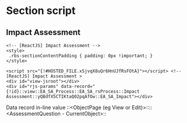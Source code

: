 # Section script

## Impact Assessment
```
<!-- [ReactJS] Impact Assessment -->
<style>
 .rbs-sectionContentPadding { padding: 0px !important; }
</style>

<script src="{!#HOSTED_FILE.xSjvqX8uQr6HnUJfRsFOtA}"></script> <!-- [ReactJS] Impact Assessment >
<div id="view-jsroot"></div>
<div id="rjs-params" data-record="{!id}::view::EA_SA_Process::EA_SA_rsProcess::Impact Assessment::yQBdfX5CTIKtaQ02pqAfOw::EA_SA_Impact"></div>
```

Data record in-line value
<recordId>::<ObjectPage (eg View or Edit)>::<CurrentObject>::<AssessmentQuestion - CurrentObject>::<Title>::<Calculate Trigger>::<Section Type>

### To build the Impact Assessment JS bundle
```
$ yarn build
```


## Impact Tolerance Assessment

```
<!-- [ReactJS] Impact Tolerance Assessment -->
<style>
  .rbs-sectionContentPadding { padding: 0px !important; }
</style>

<script src="{!#HOSTED_FILE.aTQrtU59TtCCIG0o0selEA}"></script> <!-- [ReactJS] Impact Tolerance Assessment >
<div id="view-ita-root"></div>

<!-- data-record values:
  1.recordId::
  2.PageAction::
  3.ObjectIntegName::
  4.PSRelationToAssessment::
  5.TextTitle::
  6.TriggerActionWhenClosing::
  7.OperationSectionType -->

<div id="ita-params" data-record="{!id}::view::EA_SA_Product_Service::EA_SA_rsProductAndService::Impact Tolerance Assessment::34PmuL-RSWmrqXbte-N3VQ::EA_SA_ImpactTolerance"></div>
```

### To build the Impact Tolerance Assessment JS bundle
```
$ yarn build_tol
```